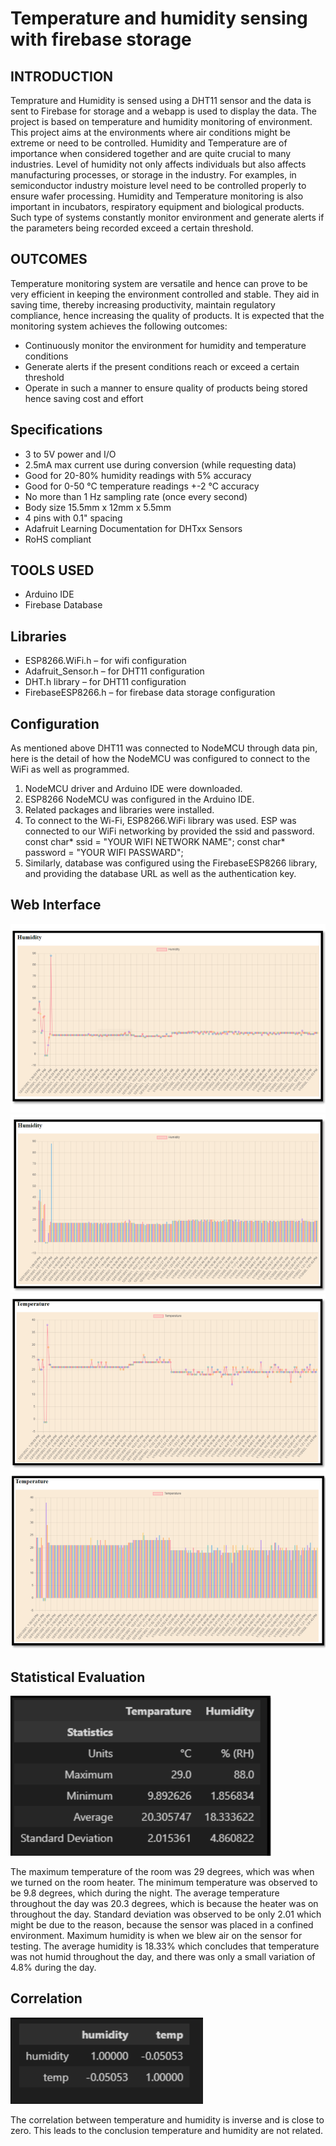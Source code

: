 # Temperature and humidity sensing with firebase storage

## INTRODUCTION
Temprature and Humidity is sensed using a DHT11 sensor and the data is sent to Firebase for storage and a webapp is used to display the data. The project is based on temperature and humidity monitoring of environment. This project aims at the environments where air conditions might be extreme or need to be controlled. Humidity and Temperature are of importance when considered together and are quite crucial to many industries. Level of humidity not only affects individuals but also affects manufacturing processes, or storage in the industry. For examples, in semiconductor industry moisture level need to be controlled properly to ensure wafer processing. Humidity and Temperature monitoring is also important in incubators, respiratory equipment and biological products. Such type of systems constantly monitor environment and generate alerts if the parameters being recorded exceed a certain threshold.

## OUTCOMES
Temperature monitoring system are versatile and hence can prove to be very efficient in keeping the environment controlled and stable. They aid in saving time, thereby increasing productivity, maintain regulatory compliance, hence increasing the quality of products. It is expected that the monitoring system achieves the following outcomes: 

* Continuously monitor the environment for humidity and temperature conditions
* Generate alerts if the present conditions reach or exceed a certain threshold
* Operate in such a manner to ensure quality of products being stored hence saving cost and effort

## Specifications
* 3 to 5V power and I/O
* 2.5mA max current use during conversion (while requesting data)
* Good for 20-80% humidity readings with 5% accuracy
* Good for 0-50 °C temperature readings +-2 °C accuracy
* No more than 1 Hz sampling rate (once every second)
* Body size 15.5mm x 12mm x 5.5mm
* 4 pins with 0.1" spacing
* Adafruit Learning Documentation for DHTxx Sensors
* RoHS compliant

## TOOLS USED
* Arduino IDE
* Firebase Database

## Libraries
* ESP8266.WiFi.h – for wifi configuration
* Adafruit_Sensor.h – for DHT11 configuration
* DHT.h library – for DHT11 configuration
* FirebaseESP8266.h – for firebase data storage configuration

## Configuration 
As mentioned above DHT11 was connected to NodeMCU through data pin, here is the
detail of how the NodeMCU was configured to connect to the WiFi as well as
programmed.
1. NodeMCU driver and Arduino IDE were downloaded.
2. ESP8266 NodeMCU was configured in the Arduino IDE.
3. Related packages and libraries were installed.
4. To connect to the Wi-Fi, ESP8266.WiFi library was used. ESP was connected to our WiFi networking by provided the ssid and password.
const char* ssid = "YOUR WIFI NETWORK NAME";
const char* password = "YOUR WIFI PASSWARD";
5. Similarly, database was configured using the FirebaseESP8266 library, and providing
the database URL as well as the authentication key.


## Web Interface

![Web chart picture 1](https://github.com/ahsanali2000/Temp-humidity/blob/main/images/1.png)
![Web chart picture 2](https://github.com/ahsanali2000/Temp-humidity/blob/main/images/2.png)
![Web chart picture 3](https://github.com/ahsanali2000/Temp-humidity/blob/main/images/3.png)
![Web chart picture 4](https://github.com/ahsanali2000/Temp-humidity/blob/main/images/4.png)

## Statistical Evaluation
![Stats picture](https://github.com/ahsanali2000/Temp-humidity/blob/main/images/stats.png)

The maximum temperature of the room was 29 degrees, which was when we turned on the room heater. The minimum temperature was observed to be 9.8 degrees, which during the night. The average temperature throughout the day was 20.3 degrees, which is because the heater was on throughout the day. Standard deviation was observed to be only 2.01 which might be due to the reason, because the sensor was placed in a confined environment. Maximum humidity is when we blew air on the sensor for testing. The average humidity is 18.33% which concludes that temperature was not humid throughout the day, and there was only a small variation of 4.8% during the day.

## Correlation
![Correlation picture](https://github.com/ahsanali2000/Temp-humidity/blob/main/images/corr.png)

The correlation between temperature and humidity is inverse and is close to zero. This leads to the
conclusion temperature and humidity are not related.
